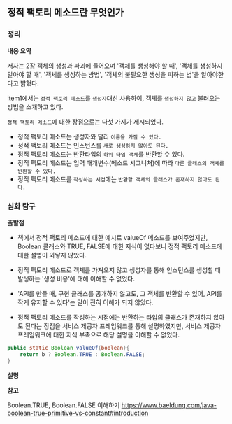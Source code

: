 ## 정적 팩토리 메소드란 무엇인가

### 정리

**내용 요약**

저자는 2장 객체의 생성과 파괴에 들어오며 '객체를 생성해야 할 때', '객체를 생성하지 말아야 할 때', '객체를 생성하는 방법', '객체의 불필요한 생성을 피하는 법'을 알아야한다고 밝혔다.

item1에서는 `정적 팩토리 메소드`를 `생성자`대신 사용하여, 객체를 `생성하지 않고` 불러오는 방법을 소개하고 있다.

`정적 팩토리 메소드`에 대한 장점으로는 다섯 가지가 제시되었다.

+ 정적 팩토리 메소드는 생성자와 달리 `이름을 가질 수 있다.`
+ 정적 팩토리 메소드는 인스턴스를 `새로 생성하지 않아도 된다.`
+ 정적 팩토리 메소드는 반환타입의 `하위 타입 객체`를 반환할 수 있다.
+ 정적 팩토리 메소드는 입력 매개변수(메소드 시그니처)에 따라 `다른 클래스의 객체를 반환할 수 있다.`
+ 정적 팩토리 메소드를 `작성하는 시점`에는 `반환할 객체의 클래스가 존재하지 않아도 된다.`

### 심화 탐구

**출발점**

+ 책에서 정적 팩토리 메소드에 대한 예시로 valueOf 메소드를 보여주었지만, Boolean 클래스와 TRUE, FALSE에 대한 지식이 없다보니 정적 팩토리 메소드에 대한 설명이 와닿지 않았다.

+ 정적 팩토리 메소드로 객체를 가져오지 않고 생성자를 통해 인스턴스를 생성할 때 발생하는 '생성 비용'에 대해 이해할 수 없었다.

+ 'API를 만들 때, 구현 클래스를 공개하지 않고도, 그 객체를 반환할 수 있어, API를 작게 유지할 수 있다'는 말이 전혀 이해가 되지 않았다.

+ 정적 팩토리 메소드를 작성하는 시점에는 반환하는 타입의 클래스가 존재하지 않아도 된다는 장점을 서비스 제공자 프레임워크를 통해 설명하였지만, 서비스 제공자 프레임워크에 대한 지식 부족으로 해당 설명을 이해할 수 없었다.

```java
public static Boolean valueOf(boolean){
    return b ? Boolean.TRUE : Boolean.FALSE;
}

```

**설명**





**참고**

Boolean.TRUE, Boolean.FALSE 이해하기
https://www.baeldung.com/java-boolean-true-primitive-vs-constant#introduction

